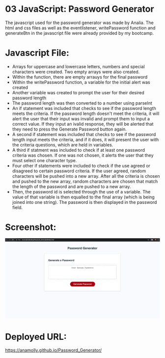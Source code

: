 # 03 JavaScript: Password Generator

The javascript used for the password generator was made by Analia. The html and css files as well as the eventlistener, writePassword function and generateBtn in the javascript file were already provided by my bootcamp.

# Javascript File:
- Arrays for uppercase and lowercase letters, numbers and special characters were created. Two empty arrays were also created.
- Within the function, there are empty arrauys for the final password
- Within the writePassword function, a variable for the initial alert was created
- Another variable was created to prompt the user for their desired password length
- The password length was then converted to a number using parseInt
- An if statement was included that checks to see if the password length meets the criteria. If the password length doesn't meet the criteria, it will alert the user that their input was invalid and prompt them to input a correct value. If they input an ivalid response, they will be alerted that they need to press the Generate Password button again.
- A second if statement was included that checks to see if the password length input meets the criteria, and if it does, it will present the user with the criteria questions, which are held in variables.
- A third if statment was included to check if at least one password criteria was chosen. If one was not chosen, it alerts the user that they must select one character type.
- Four other if statements were included to check if the use agreed or disagreed to certain password criteria. If the user agreed, random characters will be pushed into a new array. After all the criteria is chosen and pushed to the new array, random characters are chosen that match the length of the password and are pushed to a new array.
- Then, the password id is selected through the use of a variable. The value of that variable is then equalled to the final array (which is being joined into one string). The password is then displayed in the password field.


# Screenshot:
![](Screenshot.png)



# Deployed URL:

https://anamolly.github.io/Password_Generator/
